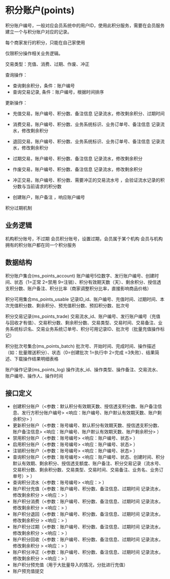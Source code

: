 # 积分账户(points)

积分账户编号，一般对应会员系统中的用户ID，使用此积分服务，需要在会员服务建立一个与积分账户对应的记录。

每个商家发行的积分，只能在自己家使用

仅限积分操作相关业务逻辑。

交易类型：充值、消费、过期、作废、冲正

查询操作：
 
- 查询剩余积分，条件：账户编号  
- 查询交易记录, 条件：账户编号，根据时间排序  


更新操作：

- 充值交易，账户编号、积分数、备注信息   记录流水，修改剩余积分、过期时间   
- 消费交易，账户编号、积分数、业务系统标识、业务订单号、备注信息   记录流水，修改剩余积分  
- 退回交易，账户编号、积分数、业务系统标识、业务订单号、备注信息   记录流水，修改剩余积分  
- 过期交易，账户编号、积分数、备注信息   记录流水，修改剩余积分  
- 作废交易，账户编号、积分数、备注信息   记录流水，修改剩余积分  
- 冲正交易，账户编号、积分数、需要冲正的交易流水号 ，会验证流水记录的积分数与当前请求的积分数  

- 创建账户，账户备注 ，响应账户编号  

积分过期机制

## 业务逻辑

机构积分账号，不过期
会员积分账号，设置过期，会员属于某个机构
会员与机构拥有的积分账户都在同一个积分服务

## 数据结构

积分账户集合(ms_points_account)
账户编号5位数字、发行账户编号、创建时间、状态（1=正常 2=禁用 9=注销）、积分有效期天数（天）、剩余积分、授信透支积分数、账户备注、积分比率（商家调整积分比率，直接影响商品价格）

积分可用集合ms_points_usable
记录ID_id、账户编号、充值时间、过期时间、本次充值积分数、剩余积分、预充值积分数、预扣积分数、批次号

积分交易记录(ms_points_trade)
交易流水_id、账户编号、发行账户编号（充值与回收才有值）、交易积分数、剩余积分数、交易类型、交易时间、交易备注、业务系统标识名、交易业务系统订单号、积分可用记录ID、批次号（批量充值操作标记）

积分批次号集合(ms_points_batch)
批次号、开始时间、完成时间、操作描述（如：批量赠送积分）、状态（0=创建批次 1=执行中 2=完成 =3失败）、结果简述、下载操作结果明细表格

账户操作记录(ms_points_log)
操作流水_id、操作类型、操作备注、交易流水、账户编号、操作人、操作时间

## 接口定义

- 创建积分账户（<参数：默认积分有效期天数、授信透支积分数、账户备注信息、发行方积分账户编号>    <响应：账户编号、账户默认有效期天数、账户剩余积分>  ）
- 更新积分账户（<参数：账号编号、默认积分有效期天数、授信透支积分数、账户备注信息>    <响应：账户编号、账户默认有效期天数、账户剩余积分>  ）
- 禁用积分账户（<参数：账号编号>    <响应：账户编号、状态>  ）
- 启用积分账户（<参数：账号编号>    <响应：账户编号、状态>  ）
- 注销积分账户（<参数：账号编号>    <响应：账户编号、状态>  ）
- 查询积分账户（<参数：账号编号>    <响应：账户编号、状态、创建时间、积分默认有效期、剩余积分、授信透支额度、账户备注、积分交易记录（流水号、交易积分数、剩余积分数、交易类型、交易时间、交易备注、业务名、业务订单号）>  ）
- 查询积分流水（<参数：账号编号>    <响应：>  ）
- 账户积分充值（<参数：账户编号、积分数、备注信息、过期时间   记录流水，修改剩余积分   >    <响应：>  ）
- 账户积分消费（<参数：账户编号、积分数、备注信息、过期时间   记录流水，修改剩余积分   >    <响应：>  ）
- 账户积分退回（<参数：账户编号、积分数、备注信息、过期时间   记录流水，修改剩余积分   >    <响应：>  ）
- 账户积分过期（<参数：账户编号、积分数、备注信息、过期时间   记录流水，修改剩余积分   >    <响应：>  ）
- 账户积分回收（<参数：账户编号、积分数、备注信息、过期时间   记录流水，修改剩余积分   >    <响应：>  ）
- 账户积分冲正（<参数：账户编号、积分数、备注信息、过期时间   记录流水，修改剩余积分   >    <响应：>  ）
- 账户积分预充值（用于大批量导入的情况，分批进行充值）
- 账户预充值提交

